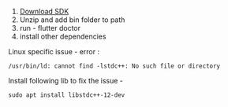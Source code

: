 
1) [Download SDK](https://docs.flutter.dev/get-started/install)
2) Unzip and add bin folder to path
3) run - flutter doctor
4) install other dependencies


Linux specific issue -
error :
```
/usr/bin/ld: cannot find -lstdc++: No such file or directory
```


Install following lib to fix the issue -
```
sudo apt install libstdc++-12-dev
```